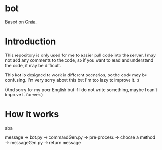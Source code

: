 # bot

Based on [Graia](https://github.com/GraiaProject/Application).

# Introduction

This repository is only used for me to easier pull code into the server. I may not add any comments to the code, so if you want to read and understand the code, it may be difficult.

This bot is designed to work in different scenarios, so the code may be confusing. I'm very sorry about this but I'm too lazy to improve it. :(

(And sorry for my poor English but if I do not write something, maybe I can’t improve it forever.)

# How it works

aba

message -> bot.py -> commandGen.py -> pre-process -> choose a method -> messageGen.py -> return message
